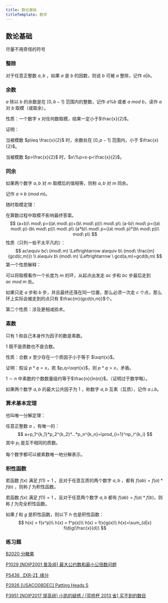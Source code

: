 ```yaml
---
title: 数论基础
titleTemplate: 数学
---
```


## 数论基础

尽量不用奇怪的符号

### 整除

对于任意正整数 $a,b$ ，如果 $a$ 是 $b$ 的因数，则说 $b$ 可被 $a$ 整除，记作 $a|b$。

### 余数

$a$ 除以 $b$ 的余数是在 $[0,b-1]$ 范围内的整数，记作 $a\%b$ 或者 $a\ mod\ b$，读作 $a$ 对 $b$ 取模（或取余）。

性质：一个数字 $x$ 对任何数取模，结果一定小于$\frac{x}{2}$。

证明：

当被模数 $p\leq \frac{x}{2}$ 时，余数处在 $[0,p-1]$ 范围内，小于 $\frac{x}{2}$。

当被模数 $p>\frac{x}{2}$ 时，$x\%p=x-p<\frac{x}{2}$。

### 同余

如果两个数字 $a,b$ 对 $m$ 取模后的值相等，则称 $a,b$ 对 $m$ 同余。

记作 $a\equiv b\ (mod\ m)$。

随时取模定理：

在算数过程中取模不影响最终答案。
$$
(a+b)\ mod\ p=((a\ mod\ p)+(b\ mod\ p))\ mod\ p\\
(a-b)\ mod\ p=((a\ mod\ p)-(b\ mod\ p))\ mod\ p\\
(a*b)\ mod\ p=((a\ mod\ p)*(b\ mod\ p))\ mod\ p\\
$$
性质（只列一些不太平凡的）：
$$
ac\equiv bc\ (mod\ m) \Leftrightarrow a\equiv b\ (mod\ \frac{m}{gcd(c,m)})
\\
a\equiv b\ (mod\ m) \Leftrightarrow \ gcd(a,m)=gcd(b,m)
$$
第一个性质解释：

可以将取模看作一个长度为 $m$ 的环，从起点出发走 $ac$ 步和 $bc$ 步最后走到 $ac\ mod\ m$ 处。

如果只走 $a$ 步和 $b$ 步，并且最终还落在同一位置，那么必须一次走 $c$ 个点，那么环上实际会被走到的点只有 $\frac{m}{gcd(n,m)}$个。

第二个性质：涉及更相减损术。

### 素数

只有 $1$ 和自己本身作为因子的数是素数。

$1$ 既不是质数也不是合数。

性质：合数 $x$ 至少存在一个质因子小于等于 $\sqrt{x}$。

证明：假设 $p*q=x$，若 $p,q>\sqrt{x}$，则 $p*q>x$，矛盾。

$1\sim n$ 中素数的个数数量级约等于$\frac{n}{ln(n)}$。（证明过于数学略）。

如果两个数字 $a,b$ 的最大公共因子为 $1$ ，称数字 $a,b$ 互素（互质），记作 $a⊥b$。

### 算术基本定理

也叫唯一分解定理：

任意正整数 $a$ ，有唯一的：
$$
a=p_1^{k_1}*p_2^{k_2}*…*p_n^{k_n}=\prod_{i=1}^np_i^{k_i}
$$
其中 $p_i$ 是互不相同的质数。

每个数字都可以被素数唯一地分解表示。

### 积性函数

若函数 $f(x)$ 满足 $f(1)=1$ ，且对于任意互质的两个数字 $a,b$ ，都有 $f(ab)=f(a)*f(b)$ ，则称 $f$ 为积性函数。

若函数 $f(x)$ 满足 $f(1)=1$ ，且对于任意两个数字 $a,b$ 都有 $f(ab)=f(a)*f(b)$，则称 $f$ 为完全积性函数。

如果 $f$ 和 $g$ 是积性函数，则以下 $h$ 也是积性函数：
$$
h(x) = f(x^p)\\
h(x) = f^p(x)\\
h(x) = f(x)g(x)\\
h(x)=\sum_{d|x} f(d)g(\frac{x}{d})
$$

### 练习题

[B2020 分糖果  ](https://www.luogu.com.cn/problem/B2020)

[P1029 [NOIP2001 普及组] 最大公约数和最小公倍数问题  ](https://www.luogu.com.cn/problem/P1029)

[P5436 【XR-2】缘分  ](https://www.luogu.com.cn/problem/P5436)

[P2926 [USACO08DEC] Patting Heads S  ](https://www.luogu.com.cn/problem/P2926)

[P3951 [NOIP2017 提高组] 小凯的疑惑 / [蓝桥杯 2013 省] 买不到的数目  ](https://www.luogu.com.cn/problem/P3951)
